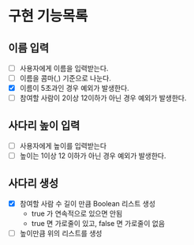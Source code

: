 # 구현 기능목록

## 이름 입력

- [ ] 사용자에게 이름을 입력받는다.
- [ ] 이름을 콤마(,) 기준으로 나눈다.
- [x] 이름이 5초과인 경우 예외가 발생한다.
- [ ] 참여할 사람이 2이상 12이하가 아닌 경우 예외가 발생한다.

## 사다리 높이 입력

- [ ] 사용자에게 높이를 입력받는다
- [ ] 높이는 1이상 12 이하가 아닌 경우 예외가 발생한다.

## 사다리 생성

- [x] 참여할 사람 수 길이 만큼 Boolean 리스트 생성
    - true 가 연속적으로 있으면 안됨
    - true 면 가로줄이 있고, false 면 가로줄이 없음
- [ ] 높이만큼 위의 리스트를 생성
